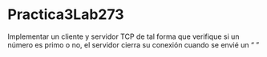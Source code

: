 # Practica3Lab273
Implementar un cliente y servidor TCP de tal forma que verifique si un número es primo o no, el servidor cierra su conexión cuando se envié un “ ”
